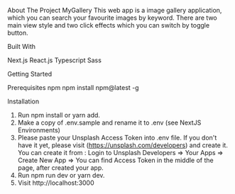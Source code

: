 
About The Project
MyGallery
This web app is a image gallery application, which you can search your favourite images by keyword. There are two main view style and two click effects which you can switch by toggle button.


Built With

Next.js
React.js
Typescript
Sass

Getting Started

Prerequisites
npm
npm install npm@latest -g


Installation

1. Run npm install or yarn add.
2. Make a copy of .env.sample and rename it to .env (see NextJS Environments)
3. Please paste your Unsplash Access Token into .env file. If you don't have it yet, please visit (https://unsplash.com/developers) and create it.
    You can create it from : Login to Unsplash Developers => Your Apps => Create New App => You can find Access Token in the middle of the page, after created your app.
4. Run npm run dev or yarn dev.
5. Visit http://localhost:3000


